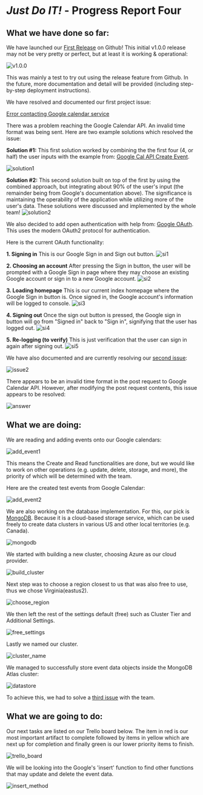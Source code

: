 # *Just Do IT!* - Progress Report Four

## What we have done so far:

We have launched our [First Release](https://github.com/567WebSystems/project2alpha/releases) on Github! This initial v1.0.0 release may not be very pretty or perfect, but at least it is working & operational:

![v1.0.0](https://user-images.githubusercontent.com/21226482/75476196-cfb91580-595f-11ea-9c6e-5930d19ca767.png)

This was mainly a test to try out using the release feature from Github. In the future, more documentation and detail will be provided (including step-by-step deployment instructions).

We have resolved and documented our first project issue:

[Error contacting Google calendar service](https://github.com/567WebSystems/project2alpha/issues/8)

There was a problem reaching the Google Calendar API. An invalid time format was being sent. Here are two example solutions which resolved the issue:

**Solution #1:**
This first solution worked by combining the the first four (4, or half) the user inputs with the example from: [Google Cal API Create Event](https://developers.google.com/calendar/create-events).

![solution1](https://user-images.githubusercontent.com/21226482/75234768-c887e100-5780-11ea-92c4-5f3bef68fb56.png)

**Solution #2:**
This second solution built on top of the first by using the combined approach, but integrating about 90% of the user's input (the remainder being from Google's documentation above). The significance is maintaining the operability of the application while utilizing more of the user's data. These solutions were discussed and implemented by the whole team!
![solution2](https://user-images.githubusercontent.com/21226482/75234863-f1a87180-5780-11ea-902f-d2eb8d8e84f0.png)

We also decided to add open authentication with help from: [Google OAuth](https://developers.google.com/identity/sign-in/web/sign-in). This uses the modern OAuth2 protocol for authentication.

Here is the current OAuth functionality:

**1. Signing in**
This is our Google Sign in and Sign out button.
![si1](https://user-images.githubusercontent.com/21226482/75235409-cbcf9c80-5781-11ea-814e-d6860a98af54.png)

**2. Choosing an account**
After pressing the Sign in button, the user will be prompted with a Google Sign in page where they may choose an existing Google account or sign in to a new Google account.
![si2](https://user-images.githubusercontent.com/21226482/75235433-d8ec8b80-5781-11ea-9126-e67ecbb718a6.png)

**3. Loading homepage**
This is our current index homepage where the Google Sign in button is. Once signed in, the Google account's information will be logged to console.
![si3](https://user-images.githubusercontent.com/21226482/75235460-e73aa780-5781-11ea-854a-3c662d9d6025.png)

**4. Signing out**
Once the sign out button is pressed, the Google sign in button will go from "Signed in" back to "Sign in", signifying that the user has logged out.
![si4](https://user-images.githubusercontent.com/21226482/75235500-f4579680-5781-11ea-8d7f-156eabd628d2.png)

**5. Re-logging (to verify)**
This is just verification that the user can sign in again after signing out.
![si5](https://user-images.githubusercontent.com/21226482/75235540-020d1c00-5782-11ea-8e14-daba9bd9773f.png)

We have also documented and are currently resolving our [second issue](https://github.com/567WebSystems/project2alpha/issues/11):

![issue2](https://user-images.githubusercontent.com/21226482/75473739-5b7c7300-595b-11ea-931f-6f57cf0a77d1.png)

There appears to be an invalid time format in the post request to Google Calendar API. However, after modifying the post request contents, this issue appears to be resolved:

![answer](https://user-images.githubusercontent.com/21226482/75473947-b2824800-595b-11ea-97a7-d85c4dc64589.png)


## What we are doing:

We are reading and adding events onto our Google calendars:

![add_event1](https://user-images.githubusercontent.com/21226482/75280720-9e134380-57d3-11ea-9e09-6db8be0b5803.png)

This means the Create and Read functionalities are done, but we would like to work on other operations (e.g. update, delete, storage, and more), the priority of which will be determined with the team.

Here are the created test events from Google Calendar:

![add_event2](https://user-images.githubusercontent.com/21226482/75280973-05c98e80-57d4-11ea-985a-089e44f3b267.png)

We are also working on the database implementation. For this, our pick is [MongoDB](https://www.mongodb.com). Because it is a cloud-based storage service, which can be used freely to create data clusters in various US and other local territories (e.g. Canada).

![mongodb](https://user-images.githubusercontent.com/21226482/75474382-83b8a180-595c-11ea-8d7e-f76256684be1.png)

We started with building a new cluster, choosing Azure as our cloud provider.

![build_cluster](https://user-images.githubusercontent.com/31261926/75510677-a8a42780-59e3-11ea-9500-6f802839e607.png)

Next step was to choose a region closest to us that was also free to use, thus we chose Virginia(eastus2).

![choose_region](https://user-images.githubusercontent.com/31261926/75510796-059fdd80-59e4-11ea-93ae-13afad0339f3.png)

We then left the rest of the settings default (free) such as Cluster Tier and Additional Settings.

![free_settings](https://user-images.githubusercontent.com/31261926/75510998-a1c9e480-59e4-11ea-9bd4-6c8016741157.png)

Lastly we named our cluster.

![cluster_name](https://user-images.githubusercontent.com/31261926/75511089-f2d9d880-59e4-11ea-9413-2869d5c27ab5.png)

We managed to successfully store event data objects inside the MongoDB Atlas cluster:

![datastore](https://user-images.githubusercontent.com/21226482/75505069-e8e1b680-599f-11ea-838d-e63c4d3a2470.png)

To achieve this, we had to solve a [third issue](https://github.com/567WebSystems/project2alpha/issues/13) with the team.

## What we are going to do:

Our next tasks are listed on our Trello board below. The item in red is our most important artifact to complete followed by items in yellow which are next up for completion and finally green is our lower priority items to finish.

![trello_board](https://user-images.githubusercontent.com/31261926/75511233-772c5b80-59e5-11ea-9424-776f54fe0fea.png)

We will be looking into the Google's 'insert' function to find other functions that may update and delete the event data.

![insert_method](https://user-images.githubusercontent.com/31261926/75511377-f883ee00-59e5-11ea-9a87-e4f5fd49ba1c.png)
